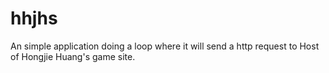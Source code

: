 # hhjhs
An simple application doing a loop where it will send a http request to Host of Hongjie Huang's game site.
